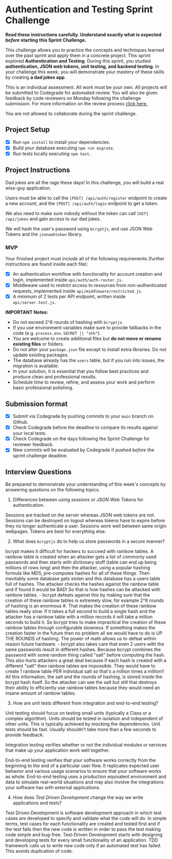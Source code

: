 # Authentication and Testing Sprint Challenge

**Read these instructions carefully. Understand exactly what is expected _before_ starting this Sprint Challenge.**

This challenge allows you to practice the concepts and techniques learned over the past sprint and apply them in a concrete project. This sprint explored **Authentication and Testing**. During this sprint, you studied **authentication, JSON web tokens, unit testing, and backend testing**. In your challenge this week, you will demonstrate your mastery of these skills by creating **a dad jokes app**.

This is an individual assessment. All work must be your own. All projects will be submitted to Codegrade for automated review. You will also be given feedback by code reviewers on Monday following the challenge submission. For more information on the review process [click here.](https://www.notion.so/bloomtech/How-to-View-Feedback-in-CodeGrade-c5147cee220c4044a25de28bcb6bb54a)

You are not allowed to collaborate during the sprint challenge.

## Project Setup

- [x] Run `npm install` to install your dependencies.
- [x] Build your database executing `npm run migrate`.
- [x] Run tests locally executing `npm test`.

## Project Instructions

Dad jokes are all the rage these days! In this challenge, you will build a real wise-guy application.

Users must be able to call the `[POST] /api/auth/register` endpoint to create a new account, and the `[POST] /api/auth/login` endpoint to get a token.

We also need to make sure nobody without the token can call `[GET] /api/jokes` and gain access to our dad jokes.

We will hash the user's password using `bcryptjs`, and use JSON Web Tokens and the `jsonwebtoken` library.

### MVP

Your finished project must include all of the following requirements (further instructions are found inside each file):

- [x] An authentication workflow with functionality for account creation and login, implemented inside `api/auth/auth-router.js`.
- [x] Middleware used to restrict access to resources from non-authenticated requests, implemented inside `api/middleware/restricted.js`.
- [x] A minimum of 2 tests per API endpoint, written inside `api/server.test.js`.

**IMPORTANT Notes:**

- Do not exceed 2^8 rounds of hashing with `bcryptjs`.
- If you use environment variables make sure to provide fallbacks in the code (e.g. `process.env.SECRET || "shh"`).
- You are welcome to create additional files but **do not move or rename existing files** or folders.
- Do not alter your `package.json` file except to install extra libraries. Do not update existing packages.
- The database already has the `users` table, but if you run into issues, the migration is available.
- In your solution, it is essential that you follow best practices and produce clean and professional results.
- Schedule time to review, refine, and assess your work and perform basic professional polishing.

## Submission format

- [x] Submit via Codegrade by pushing commits to your `main` branch on Github.
- [x] Check Codegrade before the deadline to compare its results against your local tests.
- [x] Check Codegrade on the days following the Sprint Challenge for reviewer feedback.
- [x] New commits will be evaluated by Codegrade if pushed _before_ the sprint challenge deadline.

## Interview Questions

Be prepared to demonstrate your understanding of this week's concepts by answering questions on the following topics.

1. Differences between using _sessions_ or _JSON Web Tokens_ for authentication.

Sessions are tracked on the server whereas JSON web tokens are not. Sessions can be destroyed on logout whereas tokens have to expire before they no longer authenticate a user. Sessions work well between same origin webpages. Tokens are best for everything else.

2. What does `bcryptjs` do to help us store passwords in a secure manner?

bcrypt makes it difficult for hackers to succeed with rainbow tables. A rainbow table is created when an attacker gets a list of commonly used passwords and then starts with dictionary stuff (table can end up being millions of rows long) and then the attacker, using a popular hashing formula like MD5, pre-computes hashes for all of these things. Then inevitably some database gets stolen and this database has a users table full of hashes. The attacker checks the hashes against the rainbow table and if found it would be BAD! So that is how hashes can be attacked with rainbow tables. - bcrypt defeats against this by making sure that the creation of these rainbow tables is extremely slow, for example 2^8 rounds of hashing is an enormous #. That makes the creation of these rainbow tables really slow. If it takes a full second to build a single hash and the attacker has a rainbow table with a million records it will take a million seconds to build it. So bcrypt tries to make impractical the creation of these rainbow tables through configurable slowness. If something makes the creation faster in the future then no problem all we would have to do is UP THE ROUNDS of hashing. The power of math allows us to defeat within reason future hardware. - bcrypt also takes care that even 2 users with the same passwords result in different hashes. Because bcrypt combines the password with some random thing called "salt" before computing the hash. This also hurts attackers a great deal because if each hash is created with a different "salt" then rainbow tables are impossible. They would have to create 1 rainbow table PER individual salt so that's a million times a million!! All this information, the salt and the rounds of hashing, is stored inside the bcrypt hash itself. So the attacker can see the salt but still that destroys their ability to efficiently use rainbow tables because they would need an insane amount of rainbow tables.

3. How are unit tests different from integration and end-to-end testing?

Unit testing should focus on testing small units (typically a Class or a complex algorithm).
Units should be tested in isolation and independent of other units. This is typically achieved by mocking the dependencies.
Unit tests should be fast. Usually shouldn’t take more than a few seconds to provide feedback.

Integration testing verifies whether or not the individual modules or services that make up your application work well together.

End-to-end testing verifies that your software works correctly from the beginning to the end of a particular user flow. It replicates expected user behavior and various usage scenarios to ensure that your software works as whole. End-to-end testing uses a production equivalent environment and data to simulate real-world situations and may also involve the integrations your software has with external applications.

4. How does _Test Driven Development_ change the way we write applications and tests?

Test Driven Development is software development approach in which test cases are developed to specify and validate what the code will do. In simple terms, test cases for each functionality are created and tested first and if the test fails then the new code is written in order to pass the test making code simple and bug-free. Test-Driven Development starts with designing and developing tests for every small functionality of an application. TDD framework calls us to write new code only if an automated test has failed. This avoids duplication of code.
